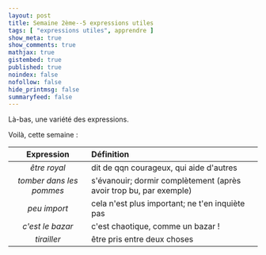 ```yaml
---
layout: post
title: Semaine 2ème--5 expressions utiles
tags: [ "expressions utiles", apprendre ]
show_meta: true
show_comments: true
mathjax: true
gistembed: true
published: true
noindex: false
nofollow: false
hide_printmsg: false
summaryfeed: false
---
```


Là-bas, une variété des expressions.

Voilà, cette semaine :

| Expression | Définition |
| :--------: | :--------- |
| *être royal* | dit de qqn courageux, qui aide d'autres |
| *tomber dans les pommes* | s'évanouir; dormir complètement (après avoir trop bu, par exemple) |
| *peu import* | cela n'est plus important; ne t'en inquiète pas |
| *c'est le bazar* | c'est chaotique, comme un bazar ! |
| *tirailler* | être pris entre deux choses |

<!---
vim: spell spelllang=fr
-->
